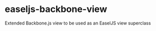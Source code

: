 easeljs-backbone-view
=====================

Extended Backbone.js view to be used as an EaselJS view superclass

